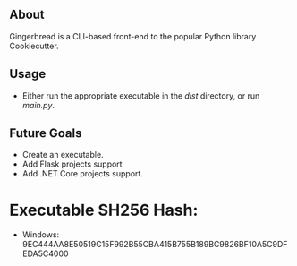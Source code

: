
## About

Gingerbread is a CLI-based front-end to the popular Python library Cookiecutter.

## Usage

* Either run the appropriate executable in the *dist* directory, or run *main.py*.

## Future Goals

* Create an executable.
* Add Flask projects support
* Add .NET Core projects support.

# Executable SH256 Hash:

* Windows: 9EC444AA8E50519C15F992B55CBA415B755B189BC9826BF10A5C9DFEDA5C4000